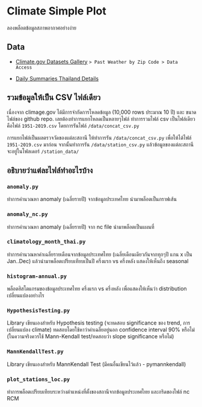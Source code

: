 # Climate Simple Plot

ลองพล็อตข้อมูลสภาพอากาศอย่างง่าย

## Data

- [Climate.gov Datasets Gallery](https://www.climate.gov/maps-data/datasets) `> Past Weather by Zip Code > Data Access`

- [Daily Summaries Thailand Details](https://www.ncdc.noaa.gov/cdo-web/datasets/GHCND/locations/FIPS:TH/detail)

## รวมข้อมูลให้เป็น CSV ไฟล์เดียว

เนื่องจาก climage.gov ได้มีการจำกัดการโหลดข้อมูล (10,000 rows ประมาณ 10 ปี) และ ขนาดไฟล์ของ github repo. เลยต้องทำการแยกโหลดเป็นหลายๆไฟล์ ทำการรวมไฟล์ csv เป็นไฟล์เดียวคือไฟล์ `1951-2019.csv`
โดยการรันไฟล์ `/data/concat_csv.py`

การแยกไฟล์เป็นผลตรวจวัดของแต่ละสถานี ให้ทำการรัน `/data/concat_csv.py` เพื่อให้ได้ไฟล์ `1951-2019.csv` มาก่อน จากนั้นทำการรัน `/data/station_csv.py` แล้วข้อมูลของแต่ละสถานีจะอยู่ในโฟลเดอร์ `/station_data/`

## อธิบายว่าแต่ละไฟล์ทำอะไรบ้าง

### `anomaly.py`

ทำการคำนวณหา anomaly (เฉลี่ยรายปี) จากข้อมูลประเทศไทย นำมาพล็อตเป็นกราฟเส้น

### `anomaly_nc.py`

ทำการคำนวณหา anomaly (เฉลี่ยรายปี) จาก nc file นำมาพล็อตเป็นแผนที่

### `climatology_month_thai.py`

ทำการคำนวณหาค่าเฉลี่ยรายเดือนจากข้อมูลประเทศไทย (เฉลี่ยเดือนเดียวกันจากทุกๆปี แกน x เป็น Jan..Dec) แล้วนำมาพล็อตเปรียบเทียบเป็นปี ครึ่งแรก vs ครึ่งหลัง แสดงให้เห็นถึง seasonal

### `histogram-annual.py`

พล็อตฮิสโตแกรมของข้อมูลประเทศไทย ครึ่งแรก vs ครึ่งหลัง เพื่อแสดงให้เห็นว่า distribution เปลี่ยนแปลงอย่างไร

### `HypothesisTesting.py`

Library เขียนเองสำหรับ Hypothesis testing (จะทดสอบ significance ของ trend, การเปลี่ยนแปลง climate) ทดสอบโดยใช้หาว่าค่าเฉลี่ยอยู่นอก confidence interval 90% หรือไม่ (ในความจริงควรใช้ Mann-Kendall test/ทดสอบว่า slope significance หรือไม่)

### `MannKendallTest.py`

Library เขียนเองสำหรับ MannKendall Test (มีคนอื่นเขียนไว้แล้ว - pymannkendall)

### `plot_stations_loc.py`

ทำการพล็อตเปรียบเทียบระหว่างตำแหน่งที่ตั้งของสถานีจากข้อมูลประเทศไทย และกริดของไฟล์ nc RCM
